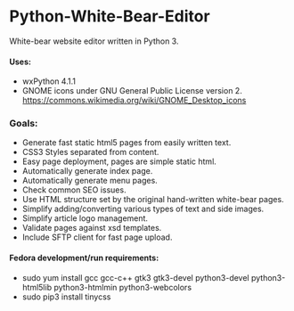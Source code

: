 # Python-White-Bear-Editor

White-bear website editor written in Python 3.  
#### Uses:
- wxPython 4.1.1  
- GNOME icons under GNU General Public License version 2. https://commons.wikimedia.org/wiki/GNOME_Desktop_icons
  
### Goals:  
- Generate fast static html5 pages from easily written text.
- CSS3 Styles separated from content.
- Easy page deployment, pages are simple static html.
- Automatically generate index page.  
- Automatically generate menu pages.  
- Check common SEO issues.
- Use HTML structure set by the original hand-written white-bear pages.
- Simplify adding/converting various types of text and side images.
- Simplify article logo management.
- Validate pages against xsd templates.
- Include SFTP client for fast page upload.


#### Fedora development/run requirements:  
- sudo yum install gcc gcc-c++ gtk3 gtk3-devel python3-devel python3-html5lib python3-htmlmin python3-webcolors  
- sudo pip3 install tinycss
